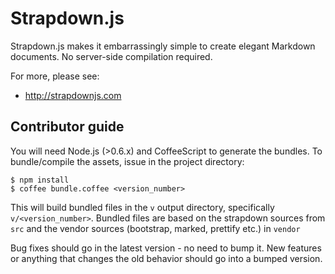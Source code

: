 # Strapdown.js

Strapdown.js makes it embarrassingly simple to create elegant Markdown documents. No server-side compilation required. 

For more, please see:

+ http://strapdownjs.com

## Contributor guide

You will need Node.js (>0.6.x) and CoffeeScript to generate the bundles. To bundle/compile the assets, issue in the project directory:

```
$ npm install
$ coffee bundle.coffee <version_number>
```

This will build bundled files in the `v` output directory, specifically `v/<version_number>`. Bundled files are based on the strapdown sources from `src` and the vendor sources (bootstrap, marked, prettify etc.) in `vendor`

Bug fixes should go in the latest version - no need to bump it. New features or anything that changes the old behavior should go into a bumped version.
